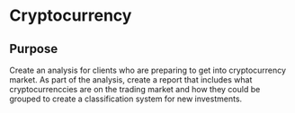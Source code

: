 # Cryptocurrency

## Purpose

Create an analysis for clients who are preparing to get into cryptocurrency market.  As part of the analysis, create a report that includes what cryptocurrenccies are on the trading market and how they could be grouped to create a classification system for new investments.
